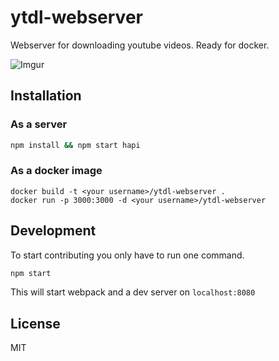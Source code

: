 # ytdl-webserver
Webserver for downloading youtube videos. Ready for docker.

![Imgur](http://i.imgur.com/FNcKnfQ.gif)


## Installation
### As a server
``` bash
npm install && npm start hapi
```

### As a docker image
```
docker build -t <your username>/ytdl-webserver .
docker run -p 3000:3000 -d <your username>/ytdl-webserver
```


## Development
To start contributing you only have to run one command.
``` bash
npm start
```
This will start webpack and a dev server on `localhost:8080`

## License
MIT
